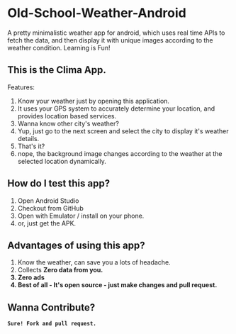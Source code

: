 # Old-School-Weather-Android
A pretty minimalistic weather app for android, which uses real time APIs to fetch the data, and then display it with unique images according to the weather condition. Learning is Fun! 

## This is the Clima App.
Features:
1. Know your weather just by opening this application.
2. It uses your GPS system to accurately determine your location, and provides location based services.
3. Wanna know other city's weather?
4. Yup, just go to the next screen and select the city to display it's weather details.
5. That's it?
6. nope, the background image changes according to the weather at the selected location dynamically.

## How do I test this app?
1. Open Android Studio
2. Checkout from GitHub
3. Open with Emulator / install on your phone.
4. or, just get the APK.

## Advantages of using this app?
1. Know the weather, can save you a lots of headache.
2. Collects <b>Zero<b> data from you. 
3. <b>Zero</b> ads
4. Best of all - It's open source - just make changes and pull request.

## Wanna Contribute?
    Sure! Fork and pull request.
